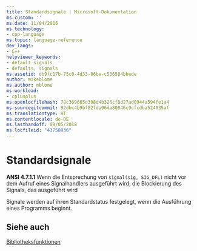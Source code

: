 ```yaml
---
title: Standardsignale | Microsoft-Dokumentation
ms.custom: ''
ms.date: 11/04/2016
ms.technology:
- cpp-language
ms.topic: language-reference
dev_langs:
- C++
helpviewer_keywords:
- default signals
- defaults, signals
ms.assetid: db9fc17b-75c0-4d33-86be-c536584bbede
author: mikeblome
ms.author: mblome
ms.workload:
- cplusplus
ms.openlocfilehash: 78c369665d398d4b326cf8d27ad0944a594fe1a4
ms.sourcegitcommit: 92dbc4b9bf82fda96da80846c9cfcdba524035af
ms.translationtype: HT
ms.contentlocale: de-DE
ms.lasthandoff: 09/05/2018
ms.locfileid: "43758936"
---
```

# <a name="default-signals"></a>Standardsignale

**ANSI 4.7.1.1** Wenn die Entsprechung von `signal(sig, SIG_DFL)` nicht vor dem Aufruf eines Signalhandlers ausgeführt wird, die Blockierung des Signals, das ausgeführt wird

Signale werden auf ihren Standardstatus festgelegt, wenn die Ausführung eines Programms beginnt.  
  
## <a name="see-also"></a>Siehe auch

[Bibliotheksfunktionen](../c-language/library-functions.md)